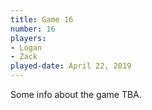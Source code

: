 ```yaml
---
title: Game 16
number: 16
players: 
- Logan
- Zack
played-date: April 22, 2019
---
```

Some info about the game TBA.
